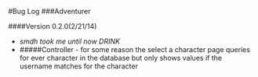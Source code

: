 #Bug Log
###Adventurer

####Version 0.2.0(2/21/14)
- *smdh took me until now DRINK*
- #####Controller - for some reason the select a character page queries for ever character in the database but only shows values if the username matches for the character

